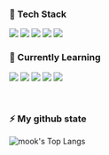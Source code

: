 <!--
**mook9288/mook9288** is a ✨ _special_ ✨ repository because its `README.md` (this file) appears on your GitHub profile.

Here are some ideas to get you started:

- 🔭 I’m currently working on ...
- 🌱 I’m currently learning ...
- 👯 I’m looking to collaborate on ...
- 🤔 I’m looking for help with ...
- 💬 Ask me about ...
- 📫 How to reach me: ...
- 😄 Pronouns: ...
- ⚡ Fun fact: ...
-->
<h3>🔭 Tech Stack</h3>
<p>
  <img src="https://img.shields.io/badge/HTML5-E34F26?style=flat-square&logo=html5&logoColor=white">
  <img src="https://img.shields.io/badge/CSS-1572B6?style=flat-square&logo=css3&logoColor=white"/>
  <img src="https://img.shields.io/badge/SASS-CC6699?style=flat-square&logo=sass&logoColor=white"/>
  <img src="https://img.shields.io/badge/jQuery-0769AD?style=flat-square&logo=jQuery&logoColor=white"/>
  <img src="https://img.shields.io/badge/Javascript-F7DF1E?style=flat-square&logo=javascript&logoColor=white">
<p>

<h3>🌱 Currently Learning</h3>
<p>
  <span><img src="https://img.shields.io/badge/Webpack-8DD6F9?style=flat-square&logo=Webpack&logoColor=white"/></span>
  <span><img src="https://img.shields.io/badge/Javascript-F7DF1E?style=flat-square&logo=Javascript&logoColor=white"/></span>
  <span><img src="https://img.shields.io/badge/TypeScript-3178C6?style=flat-square&logo=TypeScript&logoColor=white"/></span>
  <span><img src="https://img.shields.io/badge/React-61DAFB?style=flat-square&logo=React&logoColor=white"/></span>
  <span><img src="https://img.shields.io/badge/-styled--components-DB7093?style=flat-square&logo=styled-components&logoColor=white"/></span>
<!--   <span><img src="https://img.shields.io/badge/Node.js-339933?style=flat-square&logo=Node.js&logoColor=white"/></span> -->
<!--   <span><img src="https://img.shields.io/badge/Vue.js-4FC08D?style=for-the-badge&logo=vue.js&logoColor=white"></span> -->
<p>

<br />

<h3>⚡ My github state</h3>
<!-- <p>
  <img src="https://github-readme-stats.vercel.app/api?username=mook9288&hide=stars,contribs&show_icons=true&count_private=true&hide_border=true" alt="mook's GitHub stats" />
<p> -->
<p>
  <img src="https://github-readme-stats.vercel.app/api/top-langs/?username=mook9288&layout=compact&hide_border=true" alt="mook's Top Langs" />
<p>

